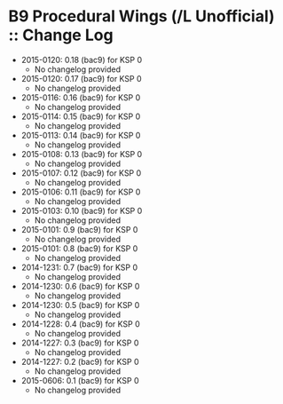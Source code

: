 # B9 Procedural Wings (/L Unofficial) :: Change Log

* 2015-0120: 0.18 (bac9) for KSP 0
	+ No changelog provided
* 2015-0120: 0.17 (bac9) for KSP 0
	+ No changelog provided
* 2015-0116: 0.16 (bac9) for KSP 0
	+ No changelog provided
* 2015-0114: 0.15 (bac9) for KSP 0
	+ No changelog provided
* 2015-0113: 0.14 (bac9) for KSP 0
	+ No changelog provided
* 2015-0108: 0.13 (bac9) for KSP 0
	+ No changelog provided
* 2015-0107: 0.12 (bac9) for KSP 0
	+ No changelog provided
* 2015-0106: 0.11 (bac9) for KSP 0
	+ No changelog provided
* 2015-0103: 0.10 (bac9) for KSP 0
	+ No changelog provided
* 2015-0101: 0.9 (bac9) for KSP 0
	+ No changelog provided
* 2015-0101: 0.8 (bac9) for KSP 0
	+ No changelog provided
* 2014-1231: 0.7 (bac9) for KSP 0
	+ No changelog provided
* 2014-1230: 0.6 (bac9) for KSP 0
	+ No changelog provided
* 2014-1230: 0.5 (bac9) for KSP 0
	+ No changelog provided
* 2014-1228: 0.4 (bac9) for KSP 0
	+ No changelog provided
* 2014-1227: 0.3 (bac9) for KSP 0
	+ No changelog provided
* 2014-1227: 0.2 (bac9) for KSP 0
	+ No changelog provided
* 2015-0606: 0.1 (bac9) for KSP 0
	+ No changelog provided
